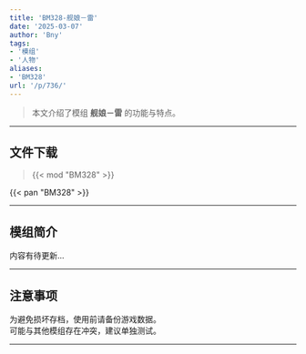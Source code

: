 ```yaml
---
title: 'BM328-舰娘－雷'
date: '2025-03-07'
author: 'Bny'
tags:
- '模组'
- '人物'
aliases:
- 'BM328'
url: '/p/736/'
---
```


> 本文介绍了模组 **舰娘－雷** 的功能与特点。

---

## 文件下载  

> {{< mod "BM328" >}}  

{{< pan "BM328" >}}  

---

## 模组简介

>  
内容有待更新...  

---

## 注意事项

>  
为避免损坏存档，使用前请备份游戏数据。  
可能与其他模组存在冲突，建议单独测试。  

---

